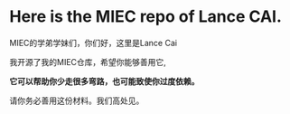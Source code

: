 # Here is the MIEC repo of Lance CAI.
MIEC的学弟学妹们，你们好，这里是Lance Cai

我开源了我的MIEC仓库，希望你能够善用它,

**它可以帮助你少走很多弯路，也可能致使你过度依赖。**

请你务必善用这份材料。我们高处见。
